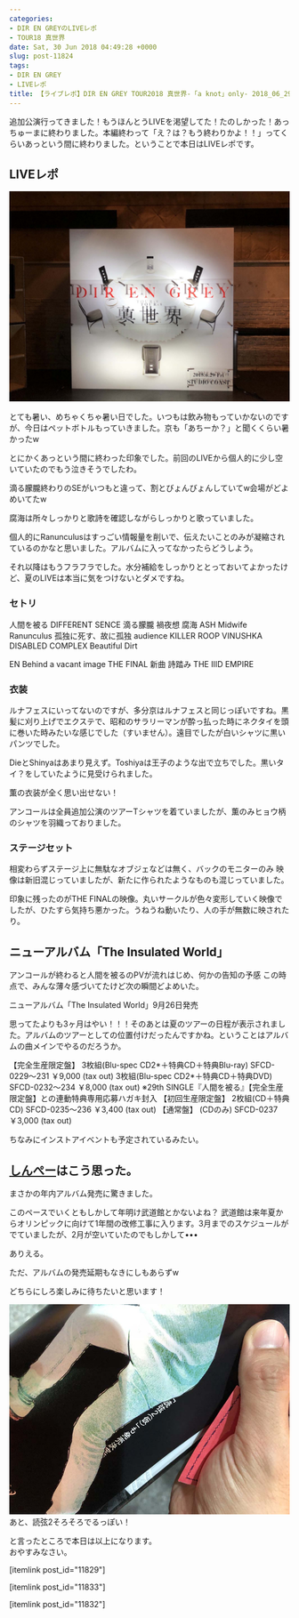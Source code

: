 ```yaml
---
categories:
- DIR EN GREYのLIVEレポ
- TOUR18 真世界
date: Sat, 30 Jun 2018 04:49:28 +0000
slug: post-11824
tags:
- DIR EN GREY
- LIVEレポ
title: 【ライブレポ】DIR EN GREY TOUR2018 真世界-「a knot」only- 2018_06_29＠新木場スタジオコースト
---
```


追加公演行ってきました！もうほんとうLIVEを渇望してた！たのしかった！あっちゅーまに終わりました。本編終わって「え？は？もう終わりかよ！！」ってくらいあっという間に終わりました。ということで本日はLIVEレポです。

<!--more-->

<h2>LIVEレポ</h2>

![](images/IMG_3584.jpg)

とても暑い、めちゃくちゃ暑い日でした。いつもは飲み物もっていかないのですが、今日はペットボトルもっていきました。京も「あちーか？」と聞くくらい暑かったw

とにかくあっという間に終わった印象でした。前回のLIVEから個人的に少し空いていたのでもう泣きそうでしたわ。

滴る朦朧終わりのSEがいつもと違って、割とびょんびょんしていてw会場がどよめいてたw

腐海は所々しっかりと歌詩を確認しながらしっかりと歌っていました。

個人的にRanunculusはすっごい情報量を削いで、伝えたいことのみが凝縮されているのかなと思いました。アルバムに入ってなかったらどうしよう。

それ以降はもうフラフラでした。水分補給をしっかりととっておいてよかったけど、夏のLIVEは本当に気をつけないとダメですね。

<h3>セトリ</h3>
人間を被る
DIFFERENT SENCE
滴る朦朧
禍夜想
腐海
ASH
Midwife
Ranunculus
孤独に死す、故に孤独
audience KILLER ROOP
VINUSHKA
DISABLED COMPLEX
Beautiful Dirt

EN
Behind a vacant image
THE FINAL
新曲
詩踏み
THE IIID EMPIRE

<h3>衣装</h3>
ルナフェスにいってないのですが、多分京はルナフェスと同じっぽいですね。黒髪に刈り上げでエクステで、昭和のサラリーマンが酔っ払った時にネクタイを頭に巻いた時みたいな感じでした（すいません）。遠目でしたが白いシャツに黒いパンツでした。

DieとShinyaはあまり見えず。Toshiyaは王子のような出で立ちでした。黒いタイ？をしていたように見受けられました。

薫の衣装が全く思い出せない！

アンコールは全員追加公演のツアーTシャツを着ていましたが、薫のみヒョウ柄のシャツを羽織っておりました。

<h3>ステージセット</h3>

相変わらずステージ上に無駄なオブジェなどは無く、バックのモニターのみ
映像は新旧混じっていましたが、新たに作られたようなものも混じっていました。

印象に残ったのがTHE FINALの映像。丸いサークルが色々変形していく映像でしたが、ひたすら気持ち悪かった。うねうね動いたり、人の手が無数に映されたり。

<h2>ニューアルバム「The Insulated World」</h2>

アンコールが終わると人間を被るのPVが流れはじめ、何かの告知の予感
この時点で、みんな薄々感づいてたけど次の瞬間どよめいた。

ニューアルバム「The Insulated World」9月26日発売

思ってたよりも3ヶ月はやい！！！そのあとは夏のツアーの日程が表示されました。アルバムのツアーとしての位置付けだったんですかね。ということはアルバムの曲メインでやるのだろうか。

【完全生産限定盤】
3枚組(Blu-spec CD2*＋特典CD＋特典Blu-ray) SFCD-0229〜231 ￥9,000 (tax out)
3枚組(Blu-spec CD2*＋特典CD＋特典DVD) SFCD-0232〜234 ￥8,000 (tax out)
※29th SINGLE『人間を被る』【完全生産限定盤】との連動特典専用応募ハガキ封入
【初回生産限定盤】
2枚組(CD＋特典CD) SFCD-0235〜236 ￥3,400 (tax out)
【通常盤】
(CDのみ) SFCD-0237 ￥3,000 (tax out)
 
ちなみにインストアイベントも予定されているみたい。

<h2><a href="https://twitter.com/s_s_p_y">しんぺー</a>はこう思った。</h2>

まさかの年内アルバム発売に驚きました。

このペースでいくともしかして年明け武道館とかないよね？
武道館は来年夏からオリンピックに向けて1年間の改修工事に入ります。3月までのスケジュールがでていましたが、2月が空いていたのでもしかして•••

ありえる。

ただ、アルバムの発売延期もなきにしもあらずw

どちらにしろ楽しみに待ちたいと思います！

![](images/IMG_3587.jpg)
あと、読弦2そろそろでるっぽい！

と言ったところで本日は以上になります。<br>
おやすみなさい。<br>

[itemlink post_id="11829"]

[itemlink post_id="11833"]

[itemlink post_id="11832"]